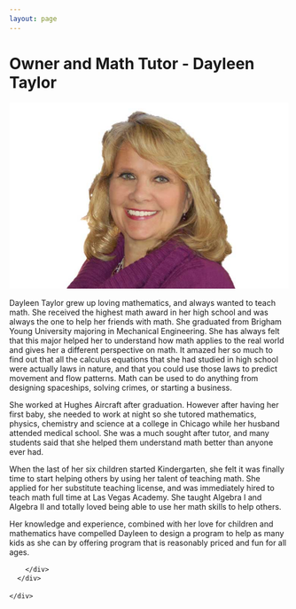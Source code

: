 ```yaml
---
layout: page
---
```

<!-- main start -->
<div class="main col-12">
  <div class="row">
    <div class="col-md-12">
      <h1 class="page-title">Owner and Math Tutor - Dayleen Taylor</h1>
      <div class="separator-2"></div>
      <div class="row">
        <div class="col-md-5 col-md-push-7 mb-20">
          <img src="/images/tutors/taylor_dayleen_index.jpg" class="img-responsive" alt="Owner and Math Tutor Dayleen Taylor">
        </div>
        <div class="col-md-7 col-md-pull-5">
          <p>Dayleen Taylor grew up loving mathematics, and always wanted to teach math.  She received the highest math award in her high school and was always the one to help her friends with math.  She graduated from Brigham Young University majoring in Mechanical Engineering.  She has always felt that this major helped her to understand how math applies to the real world and gives her a different perspective on math.  It amazed her so much to find out that all the calculus equations that she had studied in high school were actually laws in nature, and that you could use those laws to predict movement and flow patterns.  Math can be used to do anything from designing spaceships, solving crimes, or starting a business.</p>
          
<p>She worked at Hughes Aircraft after graduation.  However after having her first baby, she needed to work at night so she tutored mathematics, physics, chemistry and science at a college in Chicago while her husband attended medical school.  She was a much sought after tutor, and many students said that she helped them understand math better than anyone ever had.</p>

<p>When the last of her six children started Kindergarten, she felt it was finally time to start helping others by using her talent of teaching math.  She applied for her substitute teaching license, and was immediately hired to teach math full time at Las Vegas Academy.  She taught Algebra I and Algebra II and totally loved being able to use her math skills to help others.</p>

<p>Her knowledge and experience, combined with her love for children and mathematics have compelled Dayleen to design a program to help as many kids as she can by offering program that is reasonably priced and fun for all ages.</p>

        </div>
      </div>
      
    </div>
  </div>
</div>
<!-- main end -->